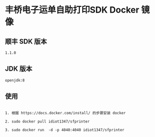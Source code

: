 # 丰桥电子运单自助打印SDK Docker 镜像 

## 顺丰 SDK 版本

`1.1.0`

## JDK 版本

`openjdk:8`

## 使用

```shell

1. 根据 https://docs.docker.com/install/ 的步骤安装 docker

2. sudo docker pull idiot1347/sfprinter

3. sudo docker run  -d -p 4040:4040 idiot1347/sfprinter

```
